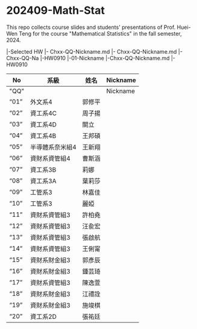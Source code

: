 # 202409-Math-Stat
This repo collects course slides and students' presentations of Prof. Huei-Wen Teng for the course "Mathematical Statistics" in the fall semester, 2024. 

|-Selected HW
|- Chxx-QQ-Nickname.md
|- Chxx-QQ-Nickname.md
|- Chxx-QQ-Na
|-HW0910
      |-01-Nickname
              |-Chxx-QQ-Nickname.md
|-HW0910




| No   | 系級                  | 姓名   |Nickname|
|------|-----------------------|--------|---|
| "QQ" | | | Nickname|
| “01” | 外文系4               | 郭修平 |
| “02” | 資工系4C              | 周子揚 |
| “03” | 資工系4D              | 關立   |
| “04” | 資工系4B              | 王邦碩 |
| “05” | 半導體系奈米組4        | 王新翔 |
| “06” | 資財系資管組4          | 曹斯涵 |
| “07” | 資工系3B              | 莉娜   |
| “08” | 資工系3A              | 葉莉莎 |
| “09” | 工管系3               | 林嘉佳 |
| “10” | 工管系3               | 麗婭   |
| “11” | 資財系資管組3          | 許柏堯 |
| “12” | 資財系資管組3          | 汪兪宏 |
| “13” | 資財系資管組3          | 張啟航 |
| “14” | 資財系資管組3          | 王俐甯 |
| “15” | 資財系財金組3          | 郭彥辰 |
| “16” | 資財系財金組3          | 鍾芸琦 |
| “17” | 資財系資管組3          | 陳逸萱 |
| “18” | 資財系財金組3          | 江禮詮 |
| “19” | 資財系財金組3          | 施竣棋 |
| “20” | 資工系2D              | 張祐廷 |
